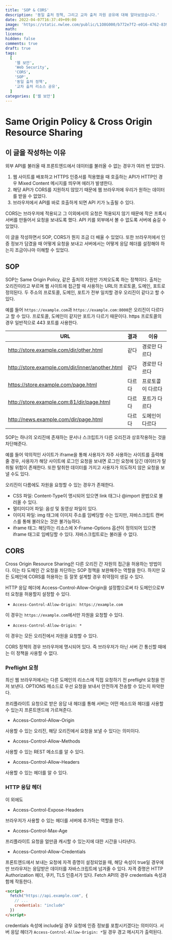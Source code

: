 ```yaml
---
title: 'SOP & CORS'
description: '동일 출처 정책, 그리고 교차 출처 자원 공유에 대해 알아보았습니다.'
date: 2022-04-07T16:37:49+09:00
image: 'https://static.nwlee.com/public/L1O8G000/b772e7f2-e016-4762-839c-f74f5aa984e6.png'
math:
license:
hidden: false
comments: true
draft: true
tags:
  [
    '웹 보안',
    'Web Security',
    'CORS',
    'SOP',
    '동일 출처 정책',
    '교차 출처 리소스 공유',
  ]
categories: ['웹 보안']
---
```


# Same Origin Policy & Cross Origin Resource Sharing

## 이 글을 작성하는 이유

외부 API를 불러올 때 프론트엔드에서 데이터를 불러올 수 없는 경우가 여러 번 있었다.

1. 웹 사이트를 배포하고 HTTPS 인증서를 적용했을 때 호출하는 API가 HTTP인 경우 Mixed Content 메시지를 띄우며 에러가 발생한다.
2. 해당 API가 CORS를 지원하지 않았기 때문에 웹 브라우저에 우리가 원하는 데이터를 받을 수 없었다.
3. 브라우저에서 API를 바로 호출하게 되면 API 키가 노출될 수 있다.

CORS는 브라우저에 적용되고 그 이외에서의 요청은 적용되지 않기 때문에 작은 프록시 서버를 만들어서 요청을 보내도록 했다. API 키를 외부에서 볼 수 없도록 서버에 숨길 수 있었다.

이 글을 작성하면서 SOP, CORS가 뭔지 조금 더 배울 수 있었다. 또한 브라우저에서 인증 정보가 담겼을 때 어떻게 요청을 보내고 서버에서는 어떻게 응답 헤더를 설정해야 하는지 조금이나마 이해할 수 있었다.

## SOP

SOP는 Same Origin Policy, 같은 출처의 자원만 가져오도록 하는 정책이다. 출처는 오리진이라고 부르며 웹 사이트에 접근할 때 사용하는 URL의 프로토콜, 도메인, 포트로 정의된다. 두 주소의 프로토콜, 도메인, 포트가 전부 일치할 경우 오리진이 같다고 할 수 있다.

예를 들어 `https://example.com`과 `https://example.com:8000`은 오리진이 다르다고 할 수 있다. 프로토콜, 도메인이 같지만 포트가 다르기 때문이다. https 프로토콜의 경우 일반적으로 443 포트를 사용한다.

| URL                                             | 결과   | 이유              |
| ----------------------------------------------- | ------ | ----------------- |
| http://store.example.com/dir/other.html         | 같다   | 경로만 다르다     |
| http://store.example.com/dir/inner/another.html | 같다   | 경로만 다르다     |
| https://store.example.com/page.html             | 다르다 | 프로토콜이 다르다 |
| http://store.example.com:81/dir/page.html       | 다르다 | 포트가 다르다     |
| http://news.example.com/dir/page.html           | 다르다 | 도메인이 다르다   |

SOP는 하나의 오리진에 존재하는 문서나 스크립트가 다른 오리진과 상호작용하는 것을 차단해준다.

예를 들어 악의적인 사이트가 iframe을 통해 사용자가 자주 사용하는 사이트를 출력해 줄 경우, 사용자가 해당 사이트에 로그인 요청을 보내면 로그인 요청에 담긴 데이터가 탈취될 위험이 존재한다. 또한 탈취한 데이터를 가지고 사용자가 의도하지 않은 요청을 보낼 수도 있다.

오리진이 다름에도 자원을 요청할 수 있는 경우가 존재한다.

- CSS 파일: Content-Type이 명시되어 있으면 link 태그나 @import 문법으로 불러올 수 있다.
- 멀티미디어 파일: 음성 및 동영상 파일이 있다.
- 이미지 파일: img 태그에 이미지 주소를 임베딩할 수는 있지만, 자바스크립트 캔버스를 통해 불러오는 것은 불가능하다.
- iframe 태그: 해당하는 리소스에 X-Frame-Options 옵션이 정의되어 있으면 iframe 태그로 임베딩할 수 있다. 자바스크립트로는 불러올 수 없다.

## CORS

Cross Origin Resource Sharing은 다른 오리진 간 자원의 접근을 허용하는 방법이다. 이는 타 도메인 간 요청을 차단하는 SOP 정책을 보완해주는 역할을 한다. 하지만 모든 도메인에 CORS를 허용하는 등 잘못 설계할 경우 취약점이 생길 수 있다.

HTTP 응답 헤더에 Access-Control-Allow-Origin을 설정함으로써 타 도메인으로부터 요청을 허용할지 설정할 수 있다.

- `Access-Control-Allow-Origin: https://example.com`

이 경우는 `https://example.com`에서만 자원을 요청할 수 있다.

- `Access-Control-Allow-Origin: *`

이 경우는 모든 오리진에서 자원을 요청할 수 있다.

CORS 정책의 경우 브라우저에 명시되어 있다. 즉 브라우저가 아닌 서버 간 통신할 때에는 이 정책을 사용할 수 없다.

### Preflight 요청

최신 웹 브라우저에서는 다른 도메인의 리소스에 직접 요청하기 전 preflight 요청을 먼저 보낸다. OPTIONS 메소드로 우선 요청을 보내서 안전하게 전송할 수 있는지 파악한다.

프리플라이트 요청으로 받은 응답 내 헤더를 통해 서버는 어떤 메소드와 헤더를 사용할 수 있는지 프론트엔드에 가르쳐준다.

- Access-Control-Allow-Origin

사용할 수 있는 오리진, 해당 오리진에서 요청을 보낼 수 있다는 의미이다.

- Access-Control-Allow-Methods

사용할 수 있는 REST 메소드를 알 수 있다.

- Access-Control-Allow-Headers

사용할 수 있는 헤더를 알 수 있다.

### HTTP 응답 헤더

이 외에도

- Access-Control-Expose-Headers

브라우저가 사용할 수 있는 헤더를 서버에 추가하는 역할을 한다.

- Access-Control-Max-Age

프리플라이트 요청을 얼만큼 캐시할 수 있는지에 대한 시간을 나타낸다.

- Access-Control-Allow-Credentials

프론트엔드에서 보내는 요청에 자격 증명이 설정되었을 때, 해당 속성이 true일 경우에만 브라우저는 응답받은 데이터를 자바스크립트에 넘겨줄 수 있다. 자격 증명은 HTTP Authorization 헤더, 쿠키, TLS 인증서가 있다. Fetch API의 경우 credentials 속성과 함께 작동한다.

```HTML
<script>
  fetch("https://api.example.com", {
    // ...
    credentials: "include"
  })
</script>
```

credentials 속성에 include일 경우 요청에 인증 정보를 포함시키겠다는 의미이다. 서버 응답 헤더가 `Access-Control-Allow-Origin: *`일 경우 경고 메시지가 출력된다.
